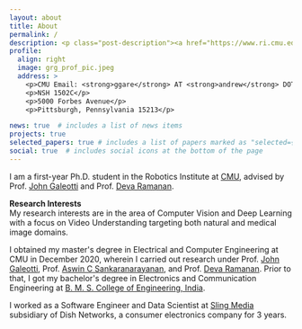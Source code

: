 ```yaml
---
layout: about
title: About
permalink: /
description: <p class="post-description"><a href="https://www.ri.cmu.edu/" target="_blank" >The Robotics Institute</a> • <a href="https://www.cmu.edu/" target="_blank">Carnegie Mellon University</a></p>
profile:
  align: right
  image: grg_prof_pic.jpeg
  address: >
    <p>CMU Email: <strong>ggare</strong> AT <strong>andrew</strong> DOT <strong>cmu</strong> DOT <strong>edu</strong></p>
    <p>NSH 1502C</p>
    <p>5000 Forbes Avenue</p>
    <p>Pittsburgh, Pennsylvania 15213</p>

news: true  # includes a list of news items
projects: true
selected_papers: true # includes a list of papers marked as "selected={true}"
social: true  # includes social icons at the bottom of the page
---
```


<!-- I am a first-year Ph.D. student at [CMU](https://www.cmu.edu/), Robotics Institute, coadvised by Prof. [John Galeotti](https://www.ri.cmu.edu/ri-faculty/john-galeotti/), and Prof. [Deva Ramanan](https://www.ri.cmu.edu/ri-faculty/deva-kannan-ramanan/). -->
I am a first-year Ph.D. student in the Robotics Institute at [CMU](https://www.cmu.edu/), advised by Prof. [John Galeotti](https://www.ri.cmu.edu/ri-faculty/john-galeotti/) and Prof. [Deva Ramanan](https://www.ri.cmu.edu/ri-faculty/deva-kannan-ramanan/).

**Research Interests**\
My research interests are in the area of Computer Vision and Deep Learning with a focus on Video Understanding targeting both natural and medical image domains.

I obtained my master's degree in Electrical and Computer Engineering at CMU in December 2020, wherein I carried out research under Prof. [John Galeotti](https://www.ri.cmu.edu/ri-faculty/john-galeotti/), Prof. [Aswin C Sankaranarayanan](https://www.ece.cmu.edu/directory/bios/sankaranarayanan-aswin.html), and Prof. [Deva Ramanan](https://www.ri.cmu.edu/ri-faculty/deva-kannan-ramanan/). Prior to that, I got my bachelor's degree in Electronics and Communication Engineering at [B. M. S. College of Engineering, India](https://www.bmsce.ac.in/).

I worked as a Software Engineer and Data Scientist at [Sling Media](https://www.linkedin.com/company/sling-media/) subsidiary of Dish Networks, a consumer electronics company for 3 years.

<!-- Currently, along with my PhD program at CMU, I worked at [Cylab](https://www.cylab.cmu.edu/) as a research assistant. -->

<!-- Link to your social media connections, too. This theme is set up to use [Font Awesome icons](http://fortawesome.github.io/Font-Awesome/){:target="\_blank"} and [Academicons](https://jpswalsh.github.io/academicons/){:target="\_blank"}, like the ones below. Add your Facebook, Twitter, LinkedIn, Google Scholar, or just disable all of them. -->
